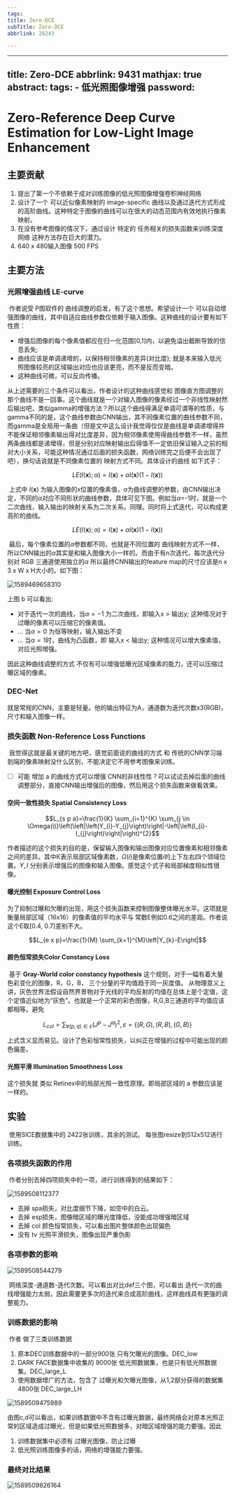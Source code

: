 ```yaml
---
tags:
title: Zero-DCE
subTitle: Zero-DCE
abbrlink: 28243

---
```

---
title: Zero-DCE
abbrlink: 9431
mathjax: true
abstract:
tags:
	- 低光照图像增强
password:
---


<!--more-->

# Zero-Reference Deep Curve Estimation for Low-Light Image Enhancement

## 主要贡献

1. 提出了第一个不依赖于成对训练图像的低光照图像增强卷积神经网络
2. 设计了一个 可以近似像素映射的 image-specific 曲线以及通过迭代方式形成的高阶曲线。这种特定于图像的曲线可以在很大的动态范围内有效地执行像素映射。
3. 在没有参考图像的情况下，通过设计 特定的 任务相关的损失函数来训练深度网络 这种方法存在巨大的潜力。
4. 640 x 480输入图像 500 FPS 



## 主要方法

### 光照增强曲线 LE-curve

​	作者说受 P图软件的 曲线调整的启发，有了这个思想。希望设计一个 可以自动增强图像的曲线，其中自适应曲线参数仅依赖于输入图像。这种曲线的设计要有如下性质：

* 增强后图像的每个像素值都应在归一化范围[0,1]内，以避免溢出截断导致的信息丢失;
* 曲线应该是单调递增的，以保持相邻像素的差异(对比度); 就是本来输入低光照图像较亮的区域输出对应也应该更亮，而不是反而变暗。
* 这种曲线可微，可以反向传播。

从上述需要的三个条件可以看出，作者设计的这种曲线感觉和 图像直方图调整的那个曲线不是一回事。这个曲线就是一个对输入图像的像素经过一个非线性映射然后输出吧，类似gamma的增强方法？所以这个曲线得满足单调可谓等的性质，与gamma不同的是，这个曲线参数由CNN输出，其不同像素位置的曲线参数不同，而gamma是全局用一条曲（但是文中这么设计我觉得仅仅是曲线是单调递增得并不能保证相邻像素输出得对比度差异，因为相邻像素使用得曲线参数不一样，虽然两条曲线都是递增得，但是分别对应映射输出后得值不一定依旧保证输入之前的相对大小关系，可能这种情况通过后面的损失函数，网络训练完之后便不会出现了吧），换句话说就是不同像素位置的 映射方式不同。具体设计的曲线   如下式子：

$$L E(I(\mathbf{x}) ; \alpha)=I(\mathbf{x})+\alpha I(\mathbf{x})(1-I(\mathbf{x}))$$

​	上式中 $I(\mathbf{x})$ 为输入图像的x位置的像素值，$\alpha$为曲线调整的参数，由CNN输出决定，不同的$\alpha$对应不同形状的曲线参数，具体可见下图。例如当$\alpha$=-1时，就是一个二次曲线，输入输出的映射关系为二次关系。同理。
​	同时将上式迭代，可以构成更高阶的曲线。

$$L E(I(\mathbf{x}) ; \alpha)=I(\mathbf{x})+\alpha I(\mathbf{x})(1-I(\mathbf{x}))$$	

​	最后，每个像素位置的$\alpha$参数都不同，也就是不同位置的 曲线映射方式不一样，所以CNN输出的$\alpha$其实是和输入图像大小一样的。而由于有n次迭代，每次迭代分别对 RGB 三通道使用独立的$\alpha$ 所以最终CNN输出的feature map的尺寸应该是n x 3 x W x H大小的。如下图：

![1589469658310](https://cdn.jsdelivr.net/gh/changruowang/cloudimg/img/20210508211854.png)

上图 b 可以看出:

* 对于迭代一次的曲线，当$\alpha = -1$ 为二次曲线，即输入x > 输出y; 这种情况对于过曝的像素可以压缩它的像素值。
* ... 当$\alpha = 0$ 为恒等映射，输入输出不变
* ... 当$\alpha = 1$时，曲线为凸函数，即 输入x < 输出y; 这种情况可以增大像素值，对应光照增强。

因此这种曲线调整的方式 不仅有可以增强低曝光区域像素的能力，还可以压缩过曝区域的像素。



### DEC-Net 

​	就是常规的CNN，主要是轻量。他的输出特征为A，通道数为迭代次数x3(RGB)，尺寸和输入图像一样。



### 损失函数 Non-Reference Loss Functions 

​	我觉得这就是最关键的地方吧，感觉前面说的曲线的方式 和 传统的CNN学习端到端的像素映射没什么区别，不能决定它不用参考图像来训练。

- [ ] 可能 增加 a 的曲线方式可以增强 CNN的非线性性？可以试试去掉后面的曲线调整部分，直接CNN输出增强后的图像，然后用这个损失函数来做看效果。

#### 空间一致性损失 Spatial Consistency Loss

$$L_{s p a}=\frac{1}{K} \sum_{i=1}^{K} \sum_{j \in \Omega(i)}\left(\left|\left(Y_{i}-Y_{j}\right)\right|-\left|\left(I_{i}-I_{j}\right)\right|\right)^{2}$$

​	作者描述的这个损失的目的是，保留输入图像和输出图像对应位置像素和相邻像素之间的差异。其中K表示局部区域像素数，$\Omega(i)$是像素位置$i$的上下左右四个领域位置。$Y,I$ 分别表示增强后的图像和输入图像。感觉这个式子和局部梯度相似性很像。

#### 曝光控制 Exposure Control Loss

​	为了抑制过曝和欠曝的出现，用这个损失函数来控制图像整体曝光水平。这项就是衡量局部区域（16x16）的像素值的平均水平与 常数E例如0.6之间的差距。作者说这个E取[0.4, 0.7]差别不大。

$$L_{e x p}=\frac{1}{M} \sum_{k=1}^{M}\left|Y_{k}-E\right|$$

#### 颜色恒常损失Color Constancy Loss

​	基于 **Gray-World color constancy hypothesis** 这个规则，对于一幅有着大量色彩变化的图像，R，G，B， 三个分量的平均值趋于同一灰度值。 从物理意义上讲，灰色世界法假设自然界景物对于光线的平均反射的均值在总体上是个定值，这个定值近似地为“灰色”。也就是一个正常的彩色图像，R,G,B三通道的平均值应该都相等。避免

$$L_{c o l}=\sum_{\forall(p, q) \in \varepsilon}\left(J^{p}-J^{q}\right)^{2}, \varepsilon=\{(R, G),(R, B),(G, B)\}$$

上式含义显而易见。设计了色彩恒常性损失，以纠正在增强的过程中可能出现的颜色偏差。

#### 光照平滑 Illumination Smoothness Loss

这个损失就 类似 Retinex中的局部光照一致性原理。即局部区域的 a 参数应该是一样的。



## 实验

​	使用SICE数据集中的 2422张训练，其余的测试。 每张图resize到512x512进行训练。

### 各项损失函数的作用

​	作者分别去掉四项损失中的一项，进行训练得到的结果如下：

![1589508112377](https://cdn.jsdelivr.net/gh/changruowang/cloudimg/img/20210508211903.png)

* 去掉 spa损失，对比度细节下降，如空中的白云。
* 去掉 esp损失，图像暗区域的曝光度降低，没能成功增强暗区域
* 去掉 col 颜色恒常损失，可以看出图片整体颜色出现偏色
* 没有 tv 光照平滑损失，图像出现严重伪影

### 各项参数的影响

![1589508544279](https://cdn.jsdelivr.net/gh/changruowang/cloudimg/img/20210508211909.png)

​	网络深度-通道数-迭代次数。可以看出对比def三个图，可以看出 迭代一次的曲线增强能力太弱，因此需要更多次的迭代来合成高阶曲线，这样曲线具有更强的调整能力。

### 训练数据的影响

​	作者 做了三类训练数据 

1. 原本DEC训练数据中的一部分900张 只有欠曝光的图像。DEC_low
2.  DARK FACE数据集中收集的 9000张 低光照数据集，也是只有低光照数据集。DEC_large_L
3. 使用数据增广的方法，包含了 过曝光和欠曝光图像，从1,2部分获得的数据集 4800张 DEC_large_LH

![1589509475989](https://cdn.jsdelivr.net/gh/changruowang/cloudimg/img/20210508211925.png)

​	由图c,d可以看出，如果训练数据中不含有过曝光数据，最终网络会对原本光照正常的区域造成过曝光，但是如果低光照数据多，对暗区域增强的能力要强。因此

1. 训练数据集中必须有 过曝光图像，防止过曝
2. 低光照训练图像多的话，网络的增强能力要强。

### 最终对比结果

![1589509826164](https://cdn.jsdelivr.net/gh/changruowang/cloudimg/img/20210508211917.png)



